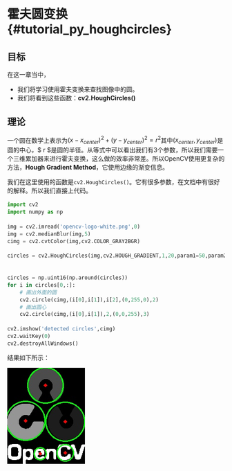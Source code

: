 霍夫圆变换{#tutorial_py_houghcircles}
======================

目标
----

在这一章当中，
- 我们将学习使用霍夫变换来查找图像中的圆。
- 我们将看到这些函数：**cv2.HoughCircles()**

理论
------

一个圆在数学上表示为$(x-x_{center})^2 + (y - y_{center})^2 = r^2$其中$(x_{center},y_{center})$是圆的中心，$ r $是圆的半径。从等式中可以看出我们有3个参数，所以我们需要一个三维累加器来进行霍夫变换，这么做的效率非常差。所以OpenCV使用更复杂的方法，**Hough Gradient Method**，它使用边缘的渐变信息。

我们在这里使用的函数是`cv2.HoughCircles()`。它有很多参数，在文档中有很好的解释。所以我们直接上代码。

```python
import cv2
import numpy as np

img = cv2.imread('opencv-logo-white.png',0)
img = cv2.medianBlur(img,5)
cimg = cv2.cvtColor(img,cv2.COLOR_GRAY2BGR)

circles = cv2.HoughCircles(img,cv2.HOUGH_GRADIENT,1,20,param1=50,param2=30,minRadius=0,maxRadius=0)


circles = np.uint16(np.around(circles))
for i in circles[0,:]:
    # 画出外面的圆
    cv2.circle(cimg,(i[0],i[1]),i[2],(0,255,0),2)
    # 画出圆心
    cv2.circle(cimg,(i[0],i[1]),2,(0,0,255),3)

cv2.imshow('detected circles',cimg)
cv2.waitKey(0)
cv2.destroyAllWindows()
```

结果如下所示：

![image](images/houghcircles2.jpg)


